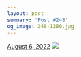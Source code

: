 ```yaml
---
layout: post
summary: 'Post #248'
og_image: 248-1280.jpg
---
```


<p>
  <time>
    <a href="/248">August 6, 2022</a>
  </time>
  <a href="/248">
    <img src="{{ site.assets_url }}/248-640.jpg" srcset="{{ site.assets_url }}/248-320.jpg 320w, {{ site.assets_url }}/248-640.jpg 640w, {{ site.assets_url }}/248-960.jpg 960w, {{ site.assets_url }}/248-1280.jpg 1280w" sizes="(min-width: 700px) 50vw, calc(100vw - 2rem)" />
  </a>
</p>
